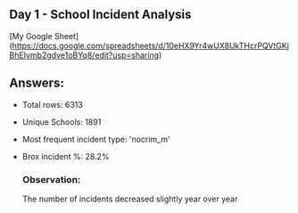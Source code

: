## Day 1 - School Incident Analysis
[My Google Sheet] (https://docs.google.com/spreadsheets/d/10eHX9Yr4wUX8UkTHcrPQVtGKjBhEIvmb2gdve1oBYq8/edit?usp=sharing)

## Answers:
- Total rows: 6313
- Unique Schools: 1891
- Most frequent incident type: 'nocrim_m'
- Brox incident %: 28.2%

  ### Observation:
  The number of incidents decreased slightly year over year

